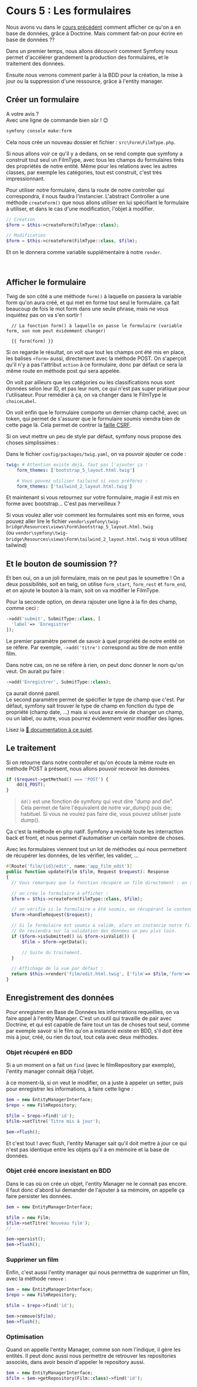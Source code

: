 # Cours 5 : Les formulaires
Nous avons vu dans le [cours précédent](<07 cours 4.md>) comment afficher ce qu'on a en base de données, grâce à Doctrine. Mais comment fait-on pour écrire en base de données ??

Dans un premier temps, nous allons découvrir comment Symfony nous permet d'accélérer grandement la production des formulaires, et le traitement des données.

Ensuite nous verrons comment parler à la BDD pour la création, la mise à jour ou la suppression d'une ressource, grâce à l'entity manager.

## Créer un formulaire
A votre avis ?  
Avec une ligne de commande bien sûr ! 😉

```bash
symfony console make:form
```

Cela nous crée un nouveau dossier et fichier : `src\Form\FilmType.php`. 

Si nous allons voir ce qu'il y a dedans, on se rend compte que symfony a construit tout seul un FilmType, avec tous les champs du formulaires tirés des propriétés de notre entité. Même pour les relations avec les autres classes, par exemple les catégories, tout est construit, c'est très impressionnant.

Pour utiliser notre formulaire, dans la route de notre controller qui correspondra, il nous faudra l'instancier. L'abstract Controller a une méthode `createForm()` que nous allons utiliser en lui spécifiant le formulaire à utiliser, et dans le cas d'une modification, l'objet à modifier.

```php
// Création
$form = $this->createForm(FilmType::class);

// Modification
$form = $this->createForm(FilmType::class, $film);
```
Et on le donnera comme variable supplémentaire à notre `render`.

<br>

## Afficher le formulaire

Twig de son côté a une méthode `form()` à laquelle on passera la variable form qu'on aura créé, et qui met en forme tout seul le formulaire. ça fait beaucoup de fois le mot form dans une seule phrase, mais ne vous inquiétez pas on va s'en sortir ! 

```twig
  // La fonction form() à laquelle on passe le formulaire (variable form, son nom peut évidemment changer)

  {{ form(form) }}
```

Si on regarde le résultat, on voit que tout les champs ont été mis en place, les balises `<form>` aussi, directement avec la méthode POST. On s'aperçoit qu'il n'y a pas l'attribut `action` à ce formulaire, donc par défaut ce sera la même route en méthode post qui sera appelée.

On voit par ailleurs que les catégories ou les classifications nous sont données selon leur ID, et pas leur nom, ce qui n'est pas super pratique pour l'utilisateur. Pour remédier à ça, on va changer dans le FilmType le `choiceLabel`.

On voit enfin que le formulaire comporte un dernier champ caché, avec un token, qui permet de s'assurer que le formulaire soumis viendra bien de cette page là. Cela permet de contrer la [faille CSRF](https://fr.wikipedia.org/wiki/Cross-site_request_forgery).

Si on veut mettre un peu de style par défaut, symfony nous propose des choses simplissimes : 

Dans le fichier `config/packages/twig.yaml`, on va pouvoir ajouter ce code :

```yaml
twig: # Attention existe déjà, faut pas l'ajouter ça ! 
    form_themes: ['bootstrap_5_layout.html.twig']

    # Vous pouvez utiliser tailwind si vous préférez :
    form_themes: ['tailwind_2_layout.html.twig']
```

Et maintenant si vous retournez sur votre formulaire, magie il est mis en forme avec bootstrap... C'est pas merveilleux ?

Si vous voulez aller voir comment les formulaires sont mis en forme, vous pouvez aller lire le fichier `vendor\symfony\twig-bridge\Resources\views\Form\bootstrap_5_layout.html.twig`  
(ou `vendor\symfony\twig-bridge\Resources\views\Form\tailwind_2_layout.html.twig` si vous utilisez tailwind)

## Et le bouton de soumission ??

Et ben oui, on a un joli formulaire, mais on ne peut pas le soumettre ! 
On a deux possibilités, soit en twig, on utilise `form_start`, `form_rest` et `form_end`, et on ajoute le bouton à la main, soit on va modifier le FilmType.

Pour la seconde option, on devra rajouter une ligne à la fin des champ, comme ceci :

```php
->add('submit', SubmitType::class, [
  'label'=> 'Enregistrer'
]);
```
Le premier paramètre permet de savoir à quel propriété de notre entité on se réfère. Par exemple, `->add('titre')` correspond au titre de mon entité film. 

Dans notre cas, on ne se réfère à rien, on peut donc donner le nom qu'on veut. On aurait pu faire :

```php
->add('Enregistrer', SubmitType::class);
```
ça aurait donné pareil.  
Le second paramètre permet de spécifier le type de champ que c'est. Par défaut, symfony sait trouver le type de champ en fonction du type de propriété (champ date, ...) mais si vous avez envie de changer un champ, ou un label, ou autre, vous pourrez évidemment venir modifier des lignes.

Lisez la [📜 documentation à ce sujet](https://symfony.com/doc/current/reference/forms/types/form.html).

## Le traitement

Si on retourne dans notre controller et qu'on écoute la même route en méthode POST à présent, nous allons pouvoir recevoir les données.

```php
if ($request->getMethod() === 'POST') {
    dd($_POST);
}
```
> `dd()` est une fonction de symfony qui veut dire "dump and die".  
> Cela permet de faire l'équivalent de notre var_dump() puis die; habituel.
> Si vous ne voulez pas faire die, vous pouvez utiliser juste dump().

Ça c'est la méthode en php natif. Symfony a revisité toute les interraction back et front, et nous permet d'automatiser un certain nombre de choses.

Avec les formulaires viennent tout un lot de méthodes qui nous permettent de récupérer les données, de les vérifier, les valider, ...

```php
#[Route('film/{id}/edit', name:'app_film_edit')]
public function update(Film $film, Request $request): Response
{
  // Vous remarquez que la fonction récupère un film directement : en sous-entendu, symfony est capable, juste avec l'id récupéré dans l'url, de contacter tout seul Doctrine pour récupérer le film associé. Pas mal !

  // on crée le formulaire à afficher :
  $form = $this->createForm(FilmType::class, $film);

  // on vérifie si le formulaire a été soumis, en récupérant le contenu de la requête :
  $form->handleRequest($request);

  // Si le formulaire est soumis & valide, alors on instancie notre film avec les données récupérées.
  // On reviendra sur la validation des données un peu plus loin.
  if ($form->isSubmitted() && $form->isValid()) {
      $film = $form->getData();

      // Suite du traitement.
  }

  // Affichage de la vue par défaut :
  return $this->render('film/edit.html.twig', ['film'=> $film,'form'=> $form]);
}
```

## Enregistrement des données

Pour enregistrer en Base de Données les informations requeillies, on va faire appel à l'entity Manager. C'est un outil qui travaille de pair avec Doctrine, et qui est capable de faire tout un tas de choses tout seul, comme par exemple savoir si le film qu'on a instancié existe en BDD, s'il doit être mis à jour, créé, ou rien du tout, tout cela avec deux méthodes.

### Objet récupéré en BDD
Si a un moment on a fait un `find` (avec le filmRepository par exemple), l'entity manager connait déjà l'objet.

à ce moment-là, si on veut le modifier, on a juste à appeler un setter, puis pour enregistrer les informations, à faire cette ligne :

```php
$em = new EntityManagerInterface;
$repo = new FilmRepository;

$film = $repo->find('id');
$film->setTitre('Titre mis à jour');

$em->flush();
```
Et c'est tout ! avec flush, l'entity Manager sait qu'il doit mettre à jour ce qui n'est pas identique entre les objets qu'il a en mémoire et la base de données.

### Objet créé encore inexistant en BDD

Dans le cas où on crée un objet, l'entity Manager ne le connait pas encore. Il faut donc d'abord lui demander de l'ajouter à sa mémoire, on appelle ça faire persister les données.

```php
$em = new EntityManagerInterface;

$film = new Film;
$film->setTitre('Nouveau film');
//  ...

$em->persist();
$em->flush();
```

### Supprimer un film
Enfin, c'est aussi l'entity manager qui nous permetttra de supprimer un film, avec la méthode `remove` :

```php
$em = new EntityManagerInterface;
$repo = new FilmRepository;

$film = $repo->find('id');

$em->remove($film);
$em->flush();
```

### Optimisation 
Quand on appelle l'entity Manager, comme son nom l'indique, il gère les entités. Il peut donc aussi nous permettre de retrouver les repositories associés, dans avoir besoin d'appeler le repository aussi. 

```php
$em = new EntityManagerInterface;
$film = $em->getRepository(Film::class)->find('id');
```
